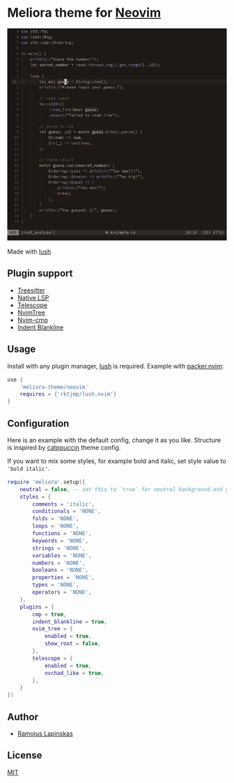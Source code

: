 # Meliora theme for [Neovim](https://github.com/neovim/neovim)
![preview](assets/preview.png)

Made with [lush](https://github.com/rktjmp/lush.nvim)

## Plugin support
- [Treesitter](https://github.com/nvim-treesitter/nvim-treesitter)
- [Native LSP](https://github.com/neovim/nvim-lspconfig)
- [Telescope](https://github.com/nvim-telescope/telescope.nvim)
- [NvimTree](https://github.com/kyazdani42/nvim-tree.lua)
- [Nvim-cmp](https://github.com/hrsh7th/nvim-cmp)
- [Indent Blankline](https://github.com/lukas-reineke/indent-blankline.nvim)

## Usage
Install with any plugin manager, [lush](https://github.com/rktjmp/lush.nvim) is required.
Example with [packer.nvim](https://github.com/wbthomason/packer.nvim):
```lua
use {
    'meliora-theme/neovim'
    requires = {'rktjmp/lush.nvim'}
}
```

## Configuration
Here is an example with the default config, change it as you like. Structure is inspired by [catppuccin](https://github.com/catppuccin/nvim) theme config.

If you want to mix some styles, for example bold and italic, set style value to `'bold italic'`.
```lua
require 'meliora'.setup({
    neutral = false, -- set this to `true` for neutral background and greys.
    styles = {
        comments = 'italic',
        conditionals = 'NONE',
        folds = 'NONE',
        loops = 'NONE',
        functions = 'NONE',
        keywords = 'NONE',
        strings = 'NONE',
        variables = 'NONE',
        numbers = 'NONE',
        booleans = 'NONE',
        properties = 'NONE',
        types = 'NONE',
        operators = 'NONE',
    },
    plugins = {
        cmp = true,
        indent_blankline = true,
        nvim_tree = {
            enabled = true,
            show_root = false,
        },
        telescope = {
            enabled = true,
            nvchad_like = true,
        },
    }
})
```

## Author
- [Ramojus Lapinskas](https://github.com/ramojus)

## License
[MIT](./LICENSE)
